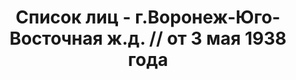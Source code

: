 ---
title: Список лиц - г.Воронеж-Юго-Восточная ж.д. // от 3 мая 1938 года
description: РГАСПИ, ф.17, оп.171, дело 416, лист 301
images:
- /disk/pictures/v08/17-171-416-301.jpg
- /disk/pictures/v08/17-171-416-302.jpg
- /disk/pictures/v08/17-171-416-303.jpg
- /disk/pictures/v08/17-171-416-304.jpg
- /disk/pictures/v08/17-171-416-305.jpg
---